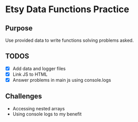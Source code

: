 # Etsy Data Functions Practice

## Purpose
Use provided data to write functions solving problems asked.

## TODOS
- [x] Add data and logger files
- [x] Link JS to HTML
- [x] Answer problems in main js using console.logs

## Challenges
- Accessing nested arrays
- Using console logs to my benefit
